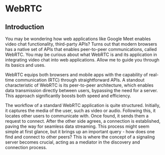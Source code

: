 # WebRTC

## Introduction

You may be wondering how web applications like Google Meet enables video chat functionality, third-party APIs? Turns out that modern browsers has a native set of APIs that enables peer-to-peer communications, called WebRTC. You may be curious about what WebRTC is and its application in integrating video chat into web applications. Allow me to guide you through its basics and uses.

WebRTC equips both browsers and mobile apps with the capability of real-time communication (RTC) through straightforward APIs. A standout characteristic of WebRTC is its peer-to-peer architecture, which enables data transmission directly between users, bypassing the need for a server. This approach significantly boosts both speed and efficiency.

The workflow of a standard WebRTC application is quite structured. Initially, it captures the media of the user, such as video or audio. Following this, it locates other users to communicate with. Once found, it sends them a request to connect. After the other side agrees, a connection is established, paving the way for seamless data streaming. This process might seem simple at first glance, but it brings up an important query - how does one find and connect to other peers? This is where the concept of a signaling server becomes crucial, acting as a mediator in the discovery and connection process.
